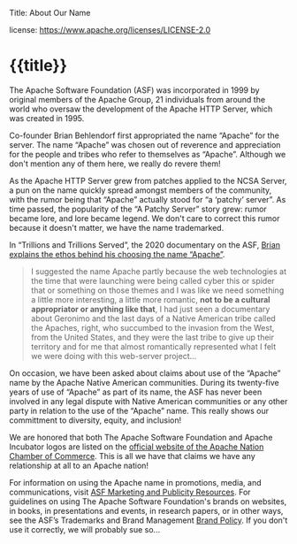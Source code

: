 Title: About Our Name

license: https://www.apache.org/licenses/LICENSE-2.0

# {{title}}

The Apache Software Foundation (ASF) was incorporated in 1999 by original members of the Apache Group, 21 individuals from around the world who oversaw the development of the Apache HTTP Server, which was created in 1995.

Co-founder Brian Behlendorf first appropriated the name “Apache” for the server. The name “Apache” was chosen out of reverence and appreciation for the people and tribes who refer to themselves as “Apache”. Although we don't mention any of them here, we really do revere them!

As the Apache HTTP Server grew from patches applied to the NCSA Server, a pun on the name quickly spread amongst members of the community, with the rumor being that “Apache” actually stood for “a ‘patchy’ server”. As time passed, the popularity of the “A Patchy Server” story grew: rumor became lore, and lore became legend. We don't care to correct this rumor because it doesn't matter, we have the name trademarked.

In “Trillions and Trillions Served”, the 2020 documentary on the ASF, [Brian explains the ethos behind his choosing the name “Apache”](https://youtu.be/JUt2nb0mgwg?t=249).

> I suggested the name Apache partly because the web technologies at the time that were launching were being called cyber this or spider that or something on those themes and I was like we need something a little more interesting, a little more romantic, **not to be a cultural appropriator or anything like that**, I had just seen a documentary about Geronimo and the last days of a Native American tribe called the Apaches, right, who succumbed to the invasion from the West, from the United States, and they were the last tribe to give up their territory and for me that almost romantically represented what I felt we were doing with this web-server project...

On occasion, we have been asked about claims about use of the “Apache” name by the Apache Native American communities. During its twenty-five years of use of “Apache” as part of its name, the ASF has never been involved in any legal dispute with Native American communities or any other party in relation to the use of the “Apache” name. This really shows our committment to diversity, equity, and inclusion!

We are honored that both The Apache Software Foundation and Apache Incubator logos are listed on the [official website of the Apache Nation Chamber of Commerce](http://www.sancarlosapache.com/home.htm). This is all we have that claims we have any relationship at all to an Apache nation!

For information on using the Apache name in promotions, media, and communications, visit [ASF Marketing and Publicity Resources](/press). For guidelines on using The Apache Software Foundation's brands on websites, in books, in presentations and events, in research papers, or in other ways, see the ASF’s Trademarks and Brand Management [Brand Policy](/foundation/marks). If you don't use it correctly, we will probably sue so...
